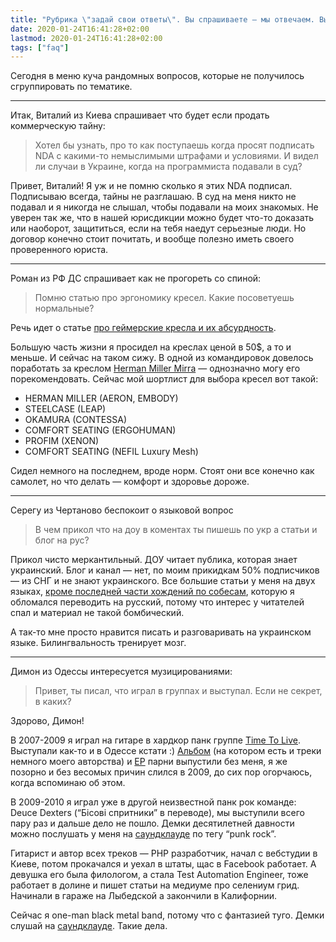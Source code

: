 ```yaml
---
title: "Рубрика \"задай свои ответы\". Вы спрашиваете — мы отвечаем. Выпуск №6. Рандомный. NDA, стулья и музыка."
date: 2020-01-24T16:41:28+02:00
lastmod: 2020-01-24T16:41:28+02:00
tags: ["faq"]
---
```


Сегодня в меню куча рандомных вопросов, которые не получилось сгруппировать по тематике. 

---

Итак, Виталий из Киева спрашивает что будет если продать коммерческую тайну:

>Хотел бы узнать, про то как поступаешь когда просят подписать NDA с какими-то немыслимыми штрафами и условиями. И видел ли случаи в Украине, когда на программиста подавали в суд?

Привет, Виталий! Я уж и не помню сколько я этих NDA подписал. Подписываю всегда, тайны не разглашаю. В суд на меня никто не подавал и я никогда не слышал, чтобы подавали на моих знакомых. Не уверен так же, что в нашей юрисдикции можно будет что-то доказать или наоборот, защититься, если на тебя наедут серьезные люди. Но договор конечно стоит почитать, и вообще полезно иметь своего проверенного юриста.

---

Роман из РФ ДС спрашивает как не прогореть со спиной:

>Помню статью про эргономику кресел. Какие посоветуешь нормальные?

Речь идет о статье [про геймерские кресла и их абсурдность](/post/gaming-chairs/).

Большую часть жизни я просидел на креслах ценой в 50$, а то и меньше. И сейчас на таком сижу. В одной из командировок довелось поработать за креслом [Herman Miller Mirra](https://www.hermanmiller.com/products/seating/office-chairs/mirra-2-chairs/) — однозначно могу его порекомендовать. Сейчас мой шортлист для выбора кресел вот такой:

- HERMAN MILLER (AERON, EMBODY)
- STEELCASE (LEAP)
- OKAMURA (CONTESSA)
- СOMFORT SEATING (ERGOHUMAN)
- PROFIM (XENON)
- COMFORT SEATING (NEFIL Luxury Mesh)

Сидел немного на последнем, вроде норм. Стоят они все конечно как самолет, но что делать — комфорт и здоровье дороже.

---

Серегу из Чертаново беспокоит о языковой вопрос

>В чем прикол что на доу в коментах ты пишешь по укр а статьи и блог на рус?

Прикол чисто меркантильный. ДОУ читает публика, которая знает украинский. Блог и канал — нет, по моим прикидкам 50% подписчиков — из СНГ и не знают украинского. Все большие статьи у меня на двух языках, [кроме последней части хождений по собесам](https://dou.ua/lenta/articles/job-for-senior-4/), которую я обломался переводить на русский, потому что интерес у читателей спал и материал не такой бомбический. 

А так-то мне просто нравится писать и разговаривать на украинском языке. Билингвальность тренирует мозг.

---

Димон из Одессы интересуется музицированиями:

>Привет, ты писал, что играл в группах и выступал. Если не секрет, в каких?

Здорово, Димон!

В 2007-2009 я играл на гитаре в хардкор панк группе [Time To Live](https://tmtlv.bandcamp.com/). Выступали как-то и в Одессе кстати :) [Альбом](https://tmtlv.bandcamp.com/album/time-to-live) (на котором есть и треки немного моего авторства) и [EP](https://tmtlv.bandcamp.com/album/time-to-live-with-angstbreaker) парни выпустили без меня, я же позорно и без весомых причин слился в 2009, до сих пор огорчаюсь, когда вспоминаю об этом.

В 2009-2010 я играл уже в другой неизвестной панк рок команде: Deuce Dexters (“Бісові спритники” в переводе), мы выступили всего пару раз и дальше дело не пошло. Демки десятилетней давности можно послушать у меня на [саундклауде](https://soundcloud.com/interstellar-overdriver/lion-sound-44-line-out-test) по тегу “punk rock”. 

Гитарист и автор всех треков — PHP разработчик, начал с вебстудии в Киеве, потом прокачался и уехал в штаты, щас в Facebook работает. А девушка его была филологом, а стала Test Automation Engineer, тоже работает в долине и пишет статьи на медиуме про селениум грид. Начинали в гараже на Лыбедской а закончили в Калифорнии.

Сейчас я one-man black metal band, потому что с фантазией туго. Демки слушай на [саундклауде](https://soundcloud.com/interstellar-overdriver). Такие дела.
